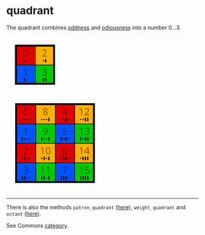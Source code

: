 # quadrant

The quadrant combines [oddness](../_oddness/is_odd) and [odiousness](../_oddness/is_odious) into a number 0...3.

<img src="_img/1-ary_Boolean_functions;_quadrants.svg" width="150"><br>
<img src="_img/2-ary_Boolean_functions;_quadrants.svg" width="255">


---

There is also the methods `patron_quadrant` ([here](../../methods/_patron)),
`weight_quadrant` and `octant` ([here](../../methods/_quadrant_extensions)).

See Commons [category](https://commons.wikimedia.org/wiki/Category:Quadrant_colors_in_hypercube_matrices_(image_set)).